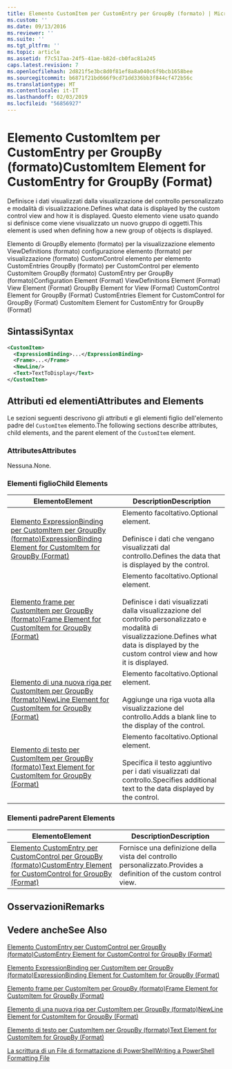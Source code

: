 ```yaml
---
title: Elemento CustomItem per CustomEntry per GroupBy (formato) | Microsoft Docs
ms.custom: ''
ms.date: 09/13/2016
ms.reviewer: ''
ms.suite: ''
ms.tgt_pltfrm: ''
ms.topic: article
ms.assetid: f7c517aa-24f5-41ae-b82d-cb0fac81a245
caps.latest.revision: 7
ms.openlocfilehash: 2d821f5e3bc8d0f81ef8a8a040c6f9bcb1658bee
ms.sourcegitcommit: b6871f21bd666f9cd71dd336bb3f844cf472b56c
ms.translationtype: MT
ms.contentlocale: it-IT
ms.lasthandoff: 02/03/2019
ms.locfileid: "56856927"
---
```

# <a name="customitem-element-for-customentry-for-groupby-format"></a><span data-ttu-id="e8f5f-102">Elemento CustomItem per CustomEntry per GroupBy (formato)</span><span class="sxs-lookup"><span data-stu-id="e8f5f-102">CustomItem Element for CustomEntry for GroupBy (Format)</span></span>

<span data-ttu-id="e8f5f-103">Definisce i dati visualizzati dalla visualizzazione del controllo personalizzato e modalità di visualizzazione.</span><span class="sxs-lookup"><span data-stu-id="e8f5f-103">Defines what data is displayed by the custom control view and how it is displayed.</span></span> <span data-ttu-id="e8f5f-104">Questo elemento viene usato quando si definisce come viene visualizzato un nuovo gruppo di oggetti.</span><span class="sxs-lookup"><span data-stu-id="e8f5f-104">This element is used when defining how a new group of objects is displayed.</span></span>

<span data-ttu-id="e8f5f-105">Elemento di GroupBy elemento (formato) per la visualizzazione elemento ViewDefinitions (formato) configurazione elemento (formato) per visualizzazione (formato) CustomControl elemento per elemento CustomEntries GroupBy (formato) per CustomControl per elemento CustomItem GroupBy (formato) CustomEntry per GroupBy (formato)</span><span class="sxs-lookup"><span data-stu-id="e8f5f-105">Configuration Element (Format) ViewDefinitions Element (Format) View Element (Format) GroupBy Element for View (Format) CustomControl Element for GroupBy (Format) CustomEntries Element for CustomControl for GroupBy (Format) CustomItem Element for CustomEntry for GroupBy (Format)</span></span>

## <a name="syntax"></a><span data-ttu-id="e8f5f-106">Sintassi</span><span class="sxs-lookup"><span data-stu-id="e8f5f-106">Syntax</span></span>

```xml
<CustomItem>
  <ExpressionBinding>...</ExpressionBinding>
  <Frame>...</Frame>
  <NewLine/>
  <Text>TextToDisplay</Text>
</CustomItem>
```

## <a name="attributes-and-elements"></a><span data-ttu-id="e8f5f-107">Attributi ed elementi</span><span class="sxs-lookup"><span data-stu-id="e8f5f-107">Attributes and Elements</span></span>

<span data-ttu-id="e8f5f-108">Le sezioni seguenti descrivono gli attributi e gli elementi figlio dell'elemento padre del `CustomItem` elemento.</span><span class="sxs-lookup"><span data-stu-id="e8f5f-108">The following sections describe attributes, child elements, and the parent element of the `CustomItem` element.</span></span>

### <a name="attributes"></a><span data-ttu-id="e8f5f-109">Attributes</span><span class="sxs-lookup"><span data-stu-id="e8f5f-109">Attributes</span></span>

<span data-ttu-id="e8f5f-110">Nessuna.</span><span class="sxs-lookup"><span data-stu-id="e8f5f-110">None.</span></span>

### <a name="child-elements"></a><span data-ttu-id="e8f5f-111">Elementi figlio</span><span class="sxs-lookup"><span data-stu-id="e8f5f-111">Child Elements</span></span>

|<span data-ttu-id="e8f5f-112">Elemento</span><span class="sxs-lookup"><span data-stu-id="e8f5f-112">Element</span></span>|<span data-ttu-id="e8f5f-113">Description</span><span class="sxs-lookup"><span data-stu-id="e8f5f-113">Description</span></span>|
|-------------|-----------------|
|[<span data-ttu-id="e8f5f-114">Elemento ExpressionBinding per CustomItem per GroupBy (formato)</span><span class="sxs-lookup"><span data-stu-id="e8f5f-114">ExpressionBinding Element for CustomItem for GroupBy (Format)</span></span>](./expressionbinding-element-for-customitem-for-groupby-format.md)|<span data-ttu-id="e8f5f-115">Elemento facoltativo.</span><span class="sxs-lookup"><span data-stu-id="e8f5f-115">Optional element.</span></span><br /><br /> <span data-ttu-id="e8f5f-116">Definisce i dati che vengano visualizzati dal controllo.</span><span class="sxs-lookup"><span data-stu-id="e8f5f-116">Defines the data that is displayed by the control.</span></span>|
|[<span data-ttu-id="e8f5f-117">Elemento frame per CustomItem per GroupBy (formato)</span><span class="sxs-lookup"><span data-stu-id="e8f5f-117">Frame Element for CustomItem for GroupBy (Format)</span></span>](./frame-element-for-customitem-for-groupby-format.md)|<span data-ttu-id="e8f5f-118">Elemento facoltativo.</span><span class="sxs-lookup"><span data-stu-id="e8f5f-118">Optional element.</span></span><br /><br /> <span data-ttu-id="e8f5f-119">Definisce i dati visualizzati dalla visualizzazione del controllo personalizzato e modalità di visualizzazione.</span><span class="sxs-lookup"><span data-stu-id="e8f5f-119">Defines what data is displayed by the custom control view and how it is displayed.</span></span>|
|[<span data-ttu-id="e8f5f-120">Elemento di una nuova riga per CustomItem per GroupBy (formato)</span><span class="sxs-lookup"><span data-stu-id="e8f5f-120">NewLine Element for CustomItem for GroupBy (Format)</span></span>](./newline-element-for-customitem-for-groupby-format.md)|<span data-ttu-id="e8f5f-121">Elemento facoltativo.</span><span class="sxs-lookup"><span data-stu-id="e8f5f-121">Optional element.</span></span><br /><br /> <span data-ttu-id="e8f5f-122">Aggiunge una riga vuota alla visualizzazione del controllo.</span><span class="sxs-lookup"><span data-stu-id="e8f5f-122">Adds a blank line to the display of the control.</span></span>|
|[<span data-ttu-id="e8f5f-123">Elemento di testo per CustomItem per GroupBy (formato)</span><span class="sxs-lookup"><span data-stu-id="e8f5f-123">Text Element for CustomItem for GroupBy (Format)</span></span>](./text-element-for-customitem-for-groupby-format.md)|<span data-ttu-id="e8f5f-124">Elemento facoltativo.</span><span class="sxs-lookup"><span data-stu-id="e8f5f-124">Optional element.</span></span><br /><br /> <span data-ttu-id="e8f5f-125">Specifica il testo aggiuntivo per i dati visualizzati dal controllo.</span><span class="sxs-lookup"><span data-stu-id="e8f5f-125">Specifies additional text to the data displayed by the control.</span></span>|

### <a name="parent-elements"></a><span data-ttu-id="e8f5f-126">Elementi padre</span><span class="sxs-lookup"><span data-stu-id="e8f5f-126">Parent Elements</span></span>

|<span data-ttu-id="e8f5f-127">Elemento</span><span class="sxs-lookup"><span data-stu-id="e8f5f-127">Element</span></span>|<span data-ttu-id="e8f5f-128">Description</span><span class="sxs-lookup"><span data-stu-id="e8f5f-128">Description</span></span>|
|-------------|-----------------|
|[<span data-ttu-id="e8f5f-129">Elemento CustomEntry per CustomControl per GroupBy (formato)</span><span class="sxs-lookup"><span data-stu-id="e8f5f-129">CustomEntry Element for CustomControl for GroupBy (Format)</span></span>](./customentry-element-for-customcontrol-for-groupby-format.md)|<span data-ttu-id="e8f5f-130">Fornisce una definizione della vista del controllo personalizzato.</span><span class="sxs-lookup"><span data-stu-id="e8f5f-130">Provides a definition of the custom control view.</span></span>|

## <a name="remarks"></a><span data-ttu-id="e8f5f-131">Osservazioni</span><span class="sxs-lookup"><span data-stu-id="e8f5f-131">Remarks</span></span>

## <a name="see-also"></a><span data-ttu-id="e8f5f-132">Vedere anche</span><span class="sxs-lookup"><span data-stu-id="e8f5f-132">See Also</span></span>

[<span data-ttu-id="e8f5f-133">Elemento CustomEntry per CustomControl per GroupBy (formato)</span><span class="sxs-lookup"><span data-stu-id="e8f5f-133">CustomEntry Element for CustomControl for GroupBy (Format)</span></span>](./customentry-element-for-customcontrol-for-groupby-format.md)

[<span data-ttu-id="e8f5f-134">Elemento ExpressionBinding per CustomItem per GroupBy (formato)</span><span class="sxs-lookup"><span data-stu-id="e8f5f-134">ExpressionBinding Element for CustomItem for GroupBy (Format)</span></span>](./expressionbinding-element-for-customitem-for-groupby-format.md)

[<span data-ttu-id="e8f5f-135">Elemento frame per CustomItem per GroupBy (formato)</span><span class="sxs-lookup"><span data-stu-id="e8f5f-135">Frame Element for CustomItem for GroupBy (Format)</span></span>](./frame-element-for-customitem-for-groupby-format.md)

[<span data-ttu-id="e8f5f-136">Elemento di una nuova riga per CustomItem per GroupBy (formato)</span><span class="sxs-lookup"><span data-stu-id="e8f5f-136">NewLine Element for CustomItem for GroupBy (Format)</span></span>](./newline-element-for-customitem-for-groupby-format.md)

[<span data-ttu-id="e8f5f-137">Elemento di testo per CustomItem per GroupBy (formato)</span><span class="sxs-lookup"><span data-stu-id="e8f5f-137">Text Element for CustomItem for GroupBy (Format)</span></span>](./text-element-for-customitem-for-groupby-format.md)

[<span data-ttu-id="e8f5f-138">La scrittura di un File di formattazione di PowerShell</span><span class="sxs-lookup"><span data-stu-id="e8f5f-138">Writing a PowerShell Formatting File</span></span>](./writing-a-powershell-formatting-file.md)
